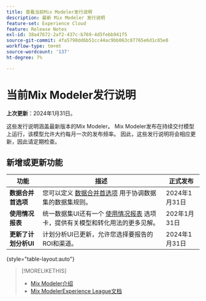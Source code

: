 ```yaml
---
title: 查看当前Mix Modeler发行说明
description: 最新 Mix Modeler 发行说明
feature-set: Experience Cloud
feature: Release Notes
exl-id: 38a47672-2af2-437c-b769-4d5febb941f5
source-git-commit: 4fa5798dd6b51cc44ac9bb063c87765e6d1c85e0
workflow-type: tm+mt
source-wordcount: '137'
ht-degree: 7%

---
```


# 当前Mix Modeler发行说明

**上次更新**：2024年1月31日。

这些发行说明涵盖最新版本的Mix Modeler。 Mix Modeler发布在持续交付模型上运行，该模型允许大约每月一次的发布频率。 因此，这些发行说明将会相应更新，因此请定期检查。


## 新增或更新功能

| 功能 | 描述 | 正式发布 |
|---|---|---|
| **数据合并首选项** | 您可以定义 [数据合并首选项](../harmonize-data/dataset-rules.md#data-merge-preferences) 用于协调数据集的数据集规则。 | 2024年1月31日 |
| **使用情况报表** | 统一数据集UI还有一个 [使用情况报表](../harmonize-data/usage-report.md) 选项卡，提供有关模型和转化用法的更多见解。 | 202年1月31日 |
| **更新了计划分析UI** | 计划分析UI已更新，允许您选择要报告的ROI和渠道。 | 2024年1月31日 |

{style="table-layout:auto"}


>[!MORELIKETHIS]
>
>* [Mix Modeler介绍](https://business.adobe.com/products/experience-platform/planning-and-measurement.html)
>* [Mix ModelerExperience League文档](https://experienceleague.adobe.com/docs/mix-modeler.html?lang=zh-Hans)
